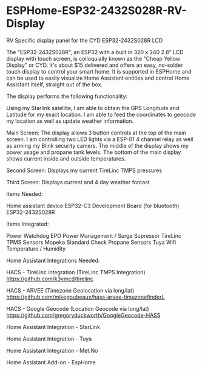 # ESPHome-ESP32-2432S028R-RV-Display
RV Specific display panel for the CYD ESP32-2432S028R LCD

The "ESP32-2432S028R", an ESP32 with a built in 320 x 240 2.8" LCD display with touch screen, is colloquially known as the "Cheap Yellow Display" or CYD. It's about $15 delivered and offers an easy, no-solder touch display to control your smart home. It is supported in ESPHome and can be used to easily visualize Home Assistant entities and control Home Assistant itself, straight out of the box. 

The display performs the following functionality:

Using my Starlink satellite, I am able to obtain the GPS Longitude and Latitude for my exact location. I am able to feed the coordinates to geocode my location as well as update weather information.

Main Screen:
The display allows 3 button controls at the top of the main screen. I am controlling two LED lights via a ESP-01 4 channel relay as well as arming my Blink security camers.
The middle of the display shows my power usage and propane tank levels.
The bottom of the main display shows current inside and outside temperatures.

Second Screen:
Displays my current TireLinc TMPS pressures

Third Screen:
Displays current and 4 day weather forcast

Items Needed:

Home assistant device
ESP32-C3 Development Board (for bluetooth)
ESP32-2432S028R

Items Integrated:

Power Watchdog EPO Power Management / Surge Supressor
TireLinc TPMS Sensors
Mopeka Standard Check Propane Sensors
Tuya Wifi Temperature / Humidity

Home Assistant Integrations Needed:

HACS - TireLinc integration (TireLinc TMPS Integration)
  https://github.com/k3vmcd/tirelinc

HACS - ARVEE (Timezone Geolocation via long/lat)
  https://github.com/mikegoubeaux/hass-arvee-timezonefinderL

HACS - Google Geocode (Location Geocode via long/lat)
  https://github.com/gregoryduckworth/GoogleGeocode-HASS

Home Assistant Integration - StarLink

Home Assistant Integration - Tuya

Home Assistant Integration - Met.No


Home Assistant Add-on - EspHome

